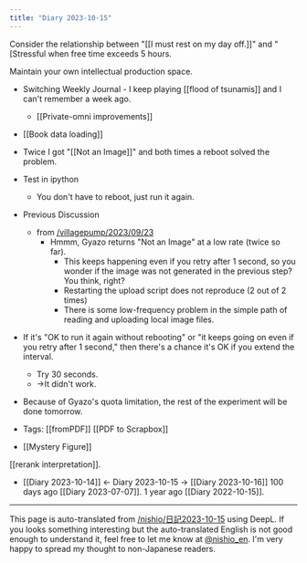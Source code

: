 ```yaml
---
title: "Diary 2023-10-15"
---
```



Consider the relationship between "[[I must rest on my day off.]]" and "[Stressful when free time exceeds 5 hours.


Maintain your own intellectual production space.
- Switching Weekly Journal
        - I keep playing [[flood of tsunamis]] and I can't remember a week ago.
    - [[Private-omni improvements]]


- [[Book data loading]]
- Twice I got "[[Not an Image]]" and both times a reboot solved the problem.
- Test in ipython
    - You don't have to reboot, just run it again.
- Previous Discussion
    - from [/villagepump/2023/09/23](https://scrapbox.io/villagepump/2023/09/23)
        - Hmmm, Gyazo returns "Not an Image" at a low rate (twice so far).
            - This keeps happening even if you retry after 1 second, so you wonder if the image was not generated in the previous step? You think, right?
            - Restarting the upload script does not reproduce (2 out of 2 times)
            - There is some low-frequency problem in the simple path of reading and uploading local image files.
- If it's "OK to run it again without rebooting" or "it keeps going on even if you retry after 1 second," then there's a chance it's OK if you extend the interval.
    - Try 30 seconds.
    - →It didn't work.
- Because of Gyazo's quota limitation, the rest of the experiment will be done tomorrow.
- Tags: [[fromPDF]] [[PDF to Scrapbox]]


- [[Mystery Figure]]

[[rerank interpretation]].

- [[Diary 2023-10-14]] ← Diary 2023-10-15 → [[Diary 2023-10-16]]
100 days ago [[Diary 2023-07-07]].
1 year ago [[Diary 2022-10-15]].
---
This page is auto-translated from [/nishio/日記2023-10-15](https://scrapbox.io/nishio/日記2023-10-15) using DeepL. If you looks something interesting but the auto-translated English is not good enough to understand it, feel free to let me know at [@nishio_en](https://twitter.com/nishio_en). I'm very happy to spread my thought to non-Japanese readers.